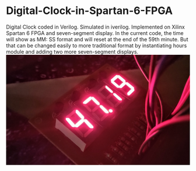 # Digital-Clock-in-Spartan-6-FPGA
Digital Clock coded in Verilog. Simulated in iverilog. Implemented on Xilinx Spartan 6 FPGA and seven-segment display.
In the current code, the time will show as MM: SS format and will reset at the end of the 59th minute. But that can be changed easily to more traditional format by instantiating hours module and adding two more seven-segment displays. 
![](https://github.com/souvicksaha95/Digital-Clock-in-Spartan-6-FPGA/blob/master/digital_clock.jpg)

